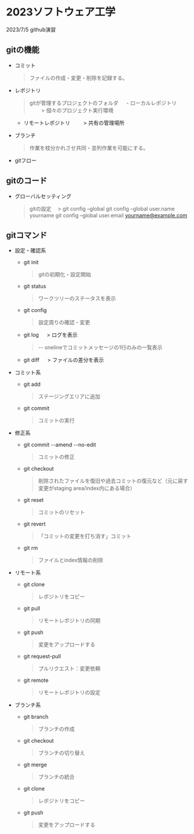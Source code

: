 # 2023ソフトウェア工学
2023/7/5
github演習

## gitの機能

- コミット
  > ファイルの作成・変更・削除を記録する。
  
- レポジトリ
  > gitが管理するプロジェクトのフォルダ
　  - ローカルレポジトリ
　　  > 個々のプロジェクト実行環境
    - リモートレポジトリ
　　  > 共有の管理場所
      
- ブランチ
  > 作業を枝分かれさせ共同・並列作業を可能にする。
- gitフロー


## gitのコード
- グローバルセッティング
  > gitの設定
　> git config –global
  > git config –global user.name yourname
  > git config –global user.email yourname@example.com


## gitコマンド
- 設定・確認系
  - git init 
    > gitの初期化・設定開始
  - git status
    > ワークツリーのステータスを表示
  - git config 
    > 設定周りの確認・変更
  - git log 
　  > ログを表示
    > -- onelineでコミットメッセージの1行のみの一覧表示
  - git diff 
　  > ファイルの差分を表示

- コミット系
  - git add
    > ステージングエリアに追加
  - git commit 
    > コミットの実行

- 修正系
  - git commit --amend --no-edit
    > コミットの修正
  - git checkout
    > 削除されたファイルを復旧や過去コミットの復元など（元に戻す変更がstaging area/index内にある場合）
  - git reset
    > コミットのリセット
  - git revert
    >「コミットの変更を打ち消す」コミット
  - git rm
    > ファイルとindex情報の削除

- リモート系
  - git clone
    > レポジトリをコピー
  - git pull
    > リモートレポジトリの同期	
  - git push
    > 変更をアップロードする
  - git request-pull
    > プルリクエスト：変更依頼
  - git remote
    > リモートレポジトリの設定

- ブランチ系
  - git branch
    >ブランチの作成
  - git checkout
    > ブランチの切り替え
  - git merge
    > ブランチの統合
  - git clone
    >レポジトリをコピー
  - git push
    > 変更をアップロードする





